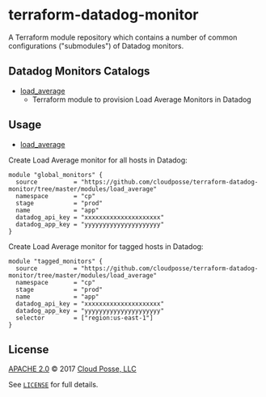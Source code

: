 # terraform-datadog-monitor

A Terraform module repository which contains a number of common configurations ("submodules") of Datadog monitors.

## Datadog Monitors Catalogs

- [load_average](https://github.com/cloudposse/terraform-datadog-monitor/tree/master/modules/load_average)
    - Terraform module to provision Load Average Monitors in Datadog

## Usage

- [load_average](https://github.com/cloudposse/terraform-datadog-monitor/tree/master/modules/load_average)

Create Load Average monitor for all hosts in Datadog:

```hcl
module "global_monitors" {
  source          = "https://github.com/cloudposse/terraform-datadog-monitor/tree/master/modules/load_average"
  namespace       = "cp"
  stage           = "prod"
  name            = "app"
  datadog_api_key = "xxxxxxxxxxxxxxxxxxxxx"
  datadog_app_key = "yyyyyyyyyyyyyyyyyyyyy"
}
```

Create Load Average monitor for tagged hosts in Datadog:

```hcl
module "tagged_monitors" {
  source          = "https://github.com/cloudposse/terraform-datadog-monitor/tree/master/modules/load_average"
  namespace       = "cp"
  stage           = "prod"
  name            = "app"
  datadog_api_key = "xxxxxxxxxxxxxxxxxxxxx"
  datadog_app_key = "yyyyyyyyyyyyyyyyyyyyy"
  selector        = ["region:us-east-1"]
}
```



## License

[APACHE 2.0](LICENSE) © 2017 [Cloud Posse, LLC](https://cloudposse.com)

See [`LICENSE`](LICENSE) for full details.
